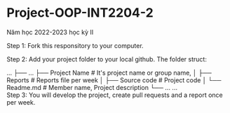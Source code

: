 # Project-OOP-INT2204-2
Năm học 2022-2023 học kỳ II

Step 1: Fork this responsitory to your computer.

Step 2: Add your project folder to your local github. The folder struct: 

...
├── ...
├── Project Name         # It's project name or group name,
│   ├── Reports          # Reports file per week
│   ├── Source code      # Project code
│   └── Readme.md        # Member name, Project description
└── ...
...                                                                                  
Step 3: You will develop the project, create pull requests and a report once per week.
